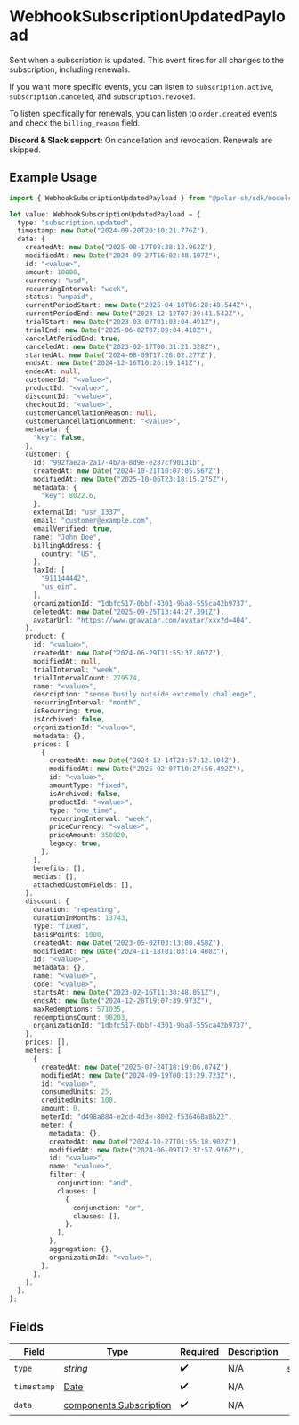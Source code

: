 # WebhookSubscriptionUpdatedPayload

Sent when a subscription is updated. This event fires for all changes to the subscription, including renewals.

If you want more specific events, you can listen to `subscription.active`, `subscription.canceled`, and `subscription.revoked`.

To listen specifically for renewals, you can listen to `order.created` events and check the `billing_reason` field.

**Discord & Slack support:** On cancellation and revocation. Renewals are skipped.

## Example Usage

```typescript
import { WebhookSubscriptionUpdatedPayload } from "@polar-sh/sdk/models/components/webhooksubscriptionupdatedpayload.js";

let value: WebhookSubscriptionUpdatedPayload = {
  type: "subscription.updated",
  timestamp: new Date("2024-09-20T20:10:21.776Z"),
  data: {
    createdAt: new Date("2025-08-17T08:38:12.962Z"),
    modifiedAt: new Date("2024-09-27T16:02:48.107Z"),
    id: "<value>",
    amount: 10000,
    currency: "usd",
    recurringInterval: "week",
    status: "unpaid",
    currentPeriodStart: new Date("2025-04-10T06:28:48.544Z"),
    currentPeriodEnd: new Date("2023-12-12T07:39:41.542Z"),
    trialStart: new Date("2023-03-07T01:03:04.491Z"),
    trialEnd: new Date("2025-06-02T07:09:04.410Z"),
    cancelAtPeriodEnd: true,
    canceledAt: new Date("2023-02-17T00:31:21.328Z"),
    startedAt: new Date("2024-08-09T17:28:02.277Z"),
    endsAt: new Date("2024-12-16T10:26:19.141Z"),
    endedAt: null,
    customerId: "<value>",
    productId: "<value>",
    discountId: "<value>",
    checkoutId: "<value>",
    customerCancellationReason: null,
    customerCancellationComment: "<value>",
    metadata: {
      "key": false,
    },
    customer: {
      id: "992fae2a-2a17-4b7a-8d9e-e287cf90131b",
      createdAt: new Date("2024-10-21T10:07:05.567Z"),
      modifiedAt: new Date("2025-10-06T23:18:15.275Z"),
      metadata: {
        "key": 8022.6,
      },
      externalId: "usr_1337",
      email: "customer@example.com",
      emailVerified: true,
      name: "John Doe",
      billingAddress: {
        country: "US",
      },
      taxId: [
        "911144442",
        "us_ein",
      ],
      organizationId: "1dbfc517-0bbf-4301-9ba8-555ca42b9737",
      deletedAt: new Date("2025-09-25T13:44:27.391Z"),
      avatarUrl: "https://www.gravatar.com/avatar/xxx?d=404",
    },
    product: {
      id: "<value>",
      createdAt: new Date("2024-06-29T11:55:37.867Z"),
      modifiedAt: null,
      trialInterval: "week",
      trialIntervalCount: 279574,
      name: "<value>",
      description: "sense busily outside extremely challenge",
      recurringInterval: "month",
      isRecurring: true,
      isArchived: false,
      organizationId: "<value>",
      metadata: {},
      prices: [
        {
          createdAt: new Date("2024-12-14T23:57:12.104Z"),
          modifiedAt: new Date("2025-02-07T10:27:56.492Z"),
          id: "<value>",
          amountType: "fixed",
          isArchived: false,
          productId: "<value>",
          type: "one_time",
          recurringInterval: "week",
          priceCurrency: "<value>",
          priceAmount: 350820,
          legacy: true,
        },
      ],
      benefits: [],
      medias: [],
      attachedCustomFields: [],
    },
    discount: {
      duration: "repeating",
      durationInMonths: 13743,
      type: "fixed",
      basisPoints: 1000,
      createdAt: new Date("2023-05-02T03:13:00.458Z"),
      modifiedAt: new Date("2024-11-18T01:03:14.408Z"),
      id: "<value>",
      metadata: {},
      name: "<value>",
      code: "<value>",
      startsAt: new Date("2023-02-16T11:30:48.051Z"),
      endsAt: new Date("2024-12-28T19:07:39.973Z"),
      maxRedemptions: 571035,
      redemptionsCount: 98203,
      organizationId: "1dbfc517-0bbf-4301-9ba8-555ca42b9737",
    },
    prices: [],
    meters: [
      {
        createdAt: new Date("2025-07-24T18:19:06.074Z"),
        modifiedAt: new Date("2024-09-19T00:13:29.723Z"),
        id: "<value>",
        consumedUnits: 25,
        creditedUnits: 100,
        amount: 0,
        meterId: "d498a884-e2cd-4d3e-8002-f536468a8b22",
        meter: {
          metadata: {},
          createdAt: new Date("2024-10-27T01:55:18.902Z"),
          modifiedAt: new Date("2024-06-09T17:37:57.976Z"),
          id: "<value>",
          name: "<value>",
          filter: {
            conjunction: "and",
            clauses: [
              {
                conjunction: "or",
                clauses: [],
              },
            ],
          },
          aggregation: {},
          organizationId: "<value>",
        },
      },
    ],
  },
};
```

## Fields

| Field                                                                                         | Type                                                                                          | Required                                                                                      | Description                                                                                   | Example                                                                                       |
| --------------------------------------------------------------------------------------------- | --------------------------------------------------------------------------------------------- | --------------------------------------------------------------------------------------------- | --------------------------------------------------------------------------------------------- | --------------------------------------------------------------------------------------------- |
| `type`                                                                                        | *string*                                                                                      | :heavy_check_mark:                                                                            | N/A                                                                                           | subscription.updated                                                                          |
| `timestamp`                                                                                   | [Date](https://developer.mozilla.org/en-US/docs/Web/JavaScript/Reference/Global_Objects/Date) | :heavy_check_mark:                                                                            | N/A                                                                                           |                                                                                               |
| `data`                                                                                        | [components.Subscription](../../models/components/subscription.md)                            | :heavy_check_mark:                                                                            | N/A                                                                                           |                                                                                               |